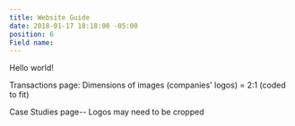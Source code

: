 ```yaml
---
title: Website Guide
date: 2018-01-17 18:18:00 -05:00
position: 6
Field name: 
---
```


Hello world!

Transactions page: Dimensions of images (companies' logos) = 2:1 (coded to fit)

Case Studies page-- Logos may need to be cropped